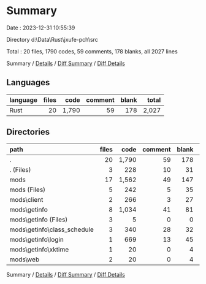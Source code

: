 # Summary

Date : 2023-12-31 10:55:39

Directory d:\\Data\\Rust\\jxufe-pch\\src

Total : 20 files,  1790 codes, 59 comments, 178 blanks, all 2027 lines

Summary / [Details](details.md) / [Diff Summary](diff.md) / [Diff Details](diff-details.md)

## Languages
| language | files | code | comment | blank | total |
| :--- | ---: | ---: | ---: | ---: | ---: |
| Rust | 20 | 1,790 | 59 | 178 | 2,027 |

## Directories
| path | files | code | comment | blank | total |
| :--- | ---: | ---: | ---: | ---: | ---: |
| . | 20 | 1,790 | 59 | 178 | 2,027 |
| . (Files) | 3 | 228 | 10 | 31 | 269 |
| mods | 17 | 1,562 | 49 | 147 | 1,758 |
| mods (Files) | 5 | 242 | 5 | 35 | 282 |
| mods\\client | 2 | 266 | 3 | 27 | 296 |
| mods\\getinfo | 8 | 1,034 | 41 | 81 | 1,156 |
| mods\\getinfo (Files) | 3 | 5 | 0 | 0 | 5 |
| mods\\getinfo\\class_schedule | 3 | 340 | 28 | 32 | 400 |
| mods\\getinfo\\login | 1 | 669 | 13 | 45 | 727 |
| mods\\getinfo\\xktime | 1 | 20 | 0 | 4 | 24 |
| mods\\web | 2 | 20 | 0 | 4 | 24 |

Summary / [Details](details.md) / [Diff Summary](diff.md) / [Diff Details](diff-details.md)